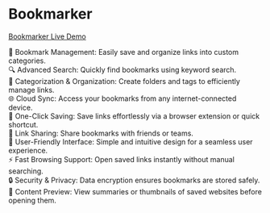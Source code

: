 
<h1>Bookmarker</h1>
<a href="">Bookmarker Live Demo</a>

🔖 Bookmark Management: Easily save and organize links into custom categories.
<br>
🔍 Advanced Search: Quickly find bookmarks using keyword search.
<br>
📂 Categorization & Organization: Create folders and tags to efficiently manage links.
<br>
🌐 Cloud Sync: Access your bookmarks from any internet-connected device.
<br>
📌 One-Click Saving: Save links effortlessly via a browser extension or quick shortcut.
<br>
🔗 Link Sharing: Share bookmarks with friends or teams.
<br>
🎨 User-Friendly Interface: Simple and intuitive design for a seamless user experience.
<br>
⚡ Fast Browsing Support: Open saved links instantly without manual searching.
<br>
🔒 Security & Privacy: Data encryption ensures bookmarks are stored safely.
<br>
📑 Content Preview: View summaries or thumbnails of saved websites before opening them.
